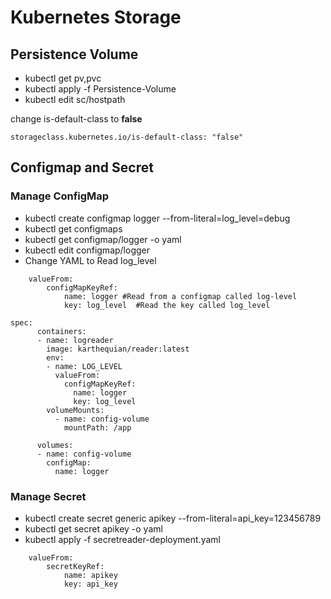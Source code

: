 # Kubernetes Storage
## Persistence Volume
* kubectl get pv,pvc
* kubectl apply -f Persistence-Volume
* kubectl edit sc/hostpath

change is-default-class to __false__
```
storageclass.kubernetes.io/is-default-class: "false"
```

## Configmap and Secret
### Manage ConfigMap
* kubectl create configmap logger --from-literal=log_level=debug
* kubectl get configmaps
* kubectl get configmap/logger -o yaml
* kubectl edit configmap/logger
* Change YAML to Read log_level

```
    valueFrom:
        configMapKeyRef:
            name: logger #Read from a configmap called log-level
            key: log_level  #Read the key called log_level
```

```
spec:
      containers:
      - name: logreader
        image: karthequian/reader:latest
        env:
        - name: LOG_LEVEL
          valueFrom:
            configMapKeyRef:
              name: logger 
              key: log_level
        volumeMounts:
          - name: config-volume
            mountPath: /app

      volumes:
      - name: config-volume
        configMap:
          name: logger
```

### Manage Secret
* kubectl create secret generic apikey --from-literal=api_key=123456789
* kubectl get secret apikey -o yaml
* kubectl apply -f secretreader-deployment.yaml

```
    valueFrom:
        secretKeyRef:
            name: apikey
            key: api_key
```